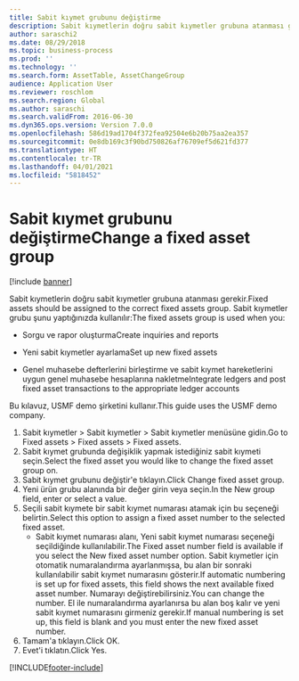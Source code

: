 ```yaml
---
title: Sabit kıymet grubunu değiştirme
description: Sabit kıymetlerin doğru sabit kıymetler grubuna atanması gerekir.
author: saraschi2
ms.date: 08/29/2018
ms.topic: business-process
ms.prod: ''
ms.technology: ''
ms.search.form: AssetTable, AssetChangeGroup
audience: Application User
ms.reviewer: roschlom
ms.search.region: Global
ms.author: saraschi
ms.search.validFrom: 2016-06-30
ms.dyn365.ops.version: Version 7.0.0
ms.openlocfilehash: 586d19ad1704f372fea92504e6b20b75aa2ea357
ms.sourcegitcommit: 0e8db169c3f90bd750826af76709ef5d621fd377
ms.translationtype: HT
ms.contentlocale: tr-TR
ms.lasthandoff: 04/01/2021
ms.locfileid: "5818452"
---
```

# <a name="change-a-fixed-asset-group"></a><span data-ttu-id="ee53c-103">Sabit kıymet grubunu değiştirme</span><span class="sxs-lookup"><span data-stu-id="ee53c-103">Change a fixed asset group</span></span>

[!include [banner](../../includes/banner.md)]

<span data-ttu-id="ee53c-104">Sabit kıymetlerin doğru sabit kıymetler grubuna atanması gerekir.</span><span class="sxs-lookup"><span data-stu-id="ee53c-104">Fixed assets should be assigned to the correct fixed assets group.</span></span> <span data-ttu-id="ee53c-105">Sabit kıymetler grubu şunu yaptığınızda kullanılır:</span><span class="sxs-lookup"><span data-stu-id="ee53c-105">The fixed assets group is used when you:</span></span>

 - <span data-ttu-id="ee53c-106">Sorgu ve rapor oluşturma</span><span class="sxs-lookup"><span data-stu-id="ee53c-106">Create inquiries and reports</span></span>

 - <span data-ttu-id="ee53c-107">Yeni sabit kıymetler ayarlama</span><span class="sxs-lookup"><span data-stu-id="ee53c-107">Set up new fixed assets</span></span>

 - <span data-ttu-id="ee53c-108">Genel muhasebe defterlerini birleştirme ve sabit kıymet hareketlerini uygun genel muhasebe hesaplarına nakletme</span><span class="sxs-lookup"><span data-stu-id="ee53c-108">Integrate ledgers and post fixed asset transactions to the appropriate ledger accounts</span></span>

<span data-ttu-id="ee53c-109">Bu kılavuz, USMF demo şirketini kullanır.</span><span class="sxs-lookup"><span data-stu-id="ee53c-109">This guide uses the USMF demo company.</span></span>

1. <span data-ttu-id="ee53c-110">Sabit kıymetler > Sabit kıymetler > Sabit kıymetler menüsüne gidin.</span><span class="sxs-lookup"><span data-stu-id="ee53c-110">Go to Fixed assets > Fixed assets > Fixed assets.</span></span>
2. <span data-ttu-id="ee53c-111">Sabit kıymet grubunda değişiklik yapmak istediğiniz sabit kıymeti seçin.</span><span class="sxs-lookup"><span data-stu-id="ee53c-111">Select the fixed asset you would like to change the fixed asset group on.</span></span>
3. <span data-ttu-id="ee53c-112">Sabit kıymet grubunu değiştir'e tıklayın.</span><span class="sxs-lookup"><span data-stu-id="ee53c-112">Click Change fixed asset group.</span></span>
4. <span data-ttu-id="ee53c-113">Yeni ürün grubu alanında bir değer girin veya seçin.</span><span class="sxs-lookup"><span data-stu-id="ee53c-113">In the New group field, enter or select a value.</span></span>
5. <span data-ttu-id="ee53c-114">Seçili sabit kıymete bir sabit kıymet numarası atamak için bu seçeneği belirtin.</span><span class="sxs-lookup"><span data-stu-id="ee53c-114">Select this option to assign a fixed asset number to the selected fixed asset.</span></span>
    * <span data-ttu-id="ee53c-115">Sabit kıymet numarası alanı, Yeni sabit kıymet numarası seçeneği seçildiğinde kullanılabilir.</span><span class="sxs-lookup"><span data-stu-id="ee53c-115">The Fixed asset number field is available if you select the New fixed asset number option.</span></span>   <span data-ttu-id="ee53c-116">Sabit kıymetler için otomatik numaralandırma ayarlanmışsa, bu alan bir sonraki kullanılabilir sabit kıymet numarasını gösterir.</span><span class="sxs-lookup"><span data-stu-id="ee53c-116">If automatic numbering is set up for fixed assets, this field shows the next available fixed asset number.</span></span> <span data-ttu-id="ee53c-117">Numarayı değiştirebilirsiniz.</span><span class="sxs-lookup"><span data-stu-id="ee53c-117">You can change the number.</span></span>   <span data-ttu-id="ee53c-118">El ile numaralandırma ayarlanırsa bu alan boş kalır ve yeni sabit kıymet numarasını girmeniz gerekir.</span><span class="sxs-lookup"><span data-stu-id="ee53c-118">If manual numbering is set up, this field is blank and you must enter the new fixed asset number.</span></span>     
6. <span data-ttu-id="ee53c-119">Tamam'a tıklayın.</span><span class="sxs-lookup"><span data-stu-id="ee53c-119">Click OK.</span></span>
7. <span data-ttu-id="ee53c-120">Evet'i tıklatın.</span><span class="sxs-lookup"><span data-stu-id="ee53c-120">Click Yes.</span></span>



[!INCLUDE[footer-include](../../../includes/footer-banner.md)]